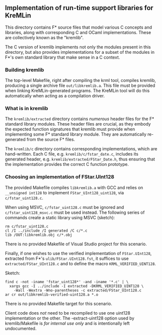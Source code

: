 ## Implementation of run-time support libraries for KreMLin

This directory contains F\* source files that model various C concepts and
libraries, along with corresponding C and OCaml implementations. These are
collectively known as the "kremlib".

The C version of kremlib implements not only the modules present in this
directory, but also provides implementations for a subset of the modules in F\*'s
own standard library that make sense in a C context.

### Building kremlib

The top-level Makefile, right after compiling the krml tool, compiles kremlib,
producing a single archive file `out/libkremlib.a`. This file must be
provided when linking KreMLin-generated programs. The KreMLin tool will do this
automatically when acting as a compilation driver.

### What is in kremlib

The `kremlib/extracted` directory contains *numerous* header files for the F\*
standard library modules. These header files are crucial, as they embody the
expected function signatures that kremlib must provide when implementing some F\*
standard library module. They are automatically re-generated from the source F\*
files.

The `kremlib/c` directory contains corresponding implementations, which are
hand-written. Each C file, e.g. `kremlib/c/fstar_date.c`, includes its generated
header, e.g. `kremlib/extracted/FStar_Date.h`, thus ensuring that the
implementation provides the correct C function prototype.

### Choosing an implementation of FStar.UInt128

The provided Makefile compiles `libkremlib.a` with GCC and relies on
`__unsigned int128` to implement `FStar_UInt128_uint128`, via
`c/fstar_uint128.c`.

When using MSVC, `c/fstar_uint128.c` must be ignored and
`c/fstar_uint128_msvc.c` must be used instead. The following series of commands
create a static library using MSVC (sketch):

```
rm c/fstar_uint128.c
cl /I ../include /I generated /C c/*.c
lib /OUT:libkremlib.obj c/*.obj
```

There is no provided Makefile of Visual Studio project for this scenario.

Finally, if one wishes to use the verified implementation of `FStar.UInt128`,
extracted from F\*'s `ulib/FStar.UInt128.fst`, it suffices to use
`extracted/FStar_UInt128.c` and to define the macro `KRML_VERIFIED_UINT128`.

Sketch:

```
find c -not -iname 'fstar_uint128*' -and -iname '*.c' | \
  xargs gcc -I ../include -I extracted -DKRML_VERIFIED_UINT128 \
    -Wall -Wextra -Wno-parentheses -c extracted/FStar_UInt128.c
ar cr out/libkremlib-verified-uint128.a *.o
```

There is no provided Makefile target for this scenario.

Client code does *not* need to be recompiled to use one uint128 implementation
or the other. The -extract-uint128 option used by kremlib/Makefile is *for
internal use only* and is intentionally left undocumented.
